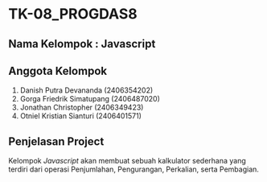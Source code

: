 # TK-08_PROGDAS8

## Nama Kelompok : Javascript

## Anggota Kelompok
1. Danish Putra Devananda (2406354202)
2. Gorga Friedrik Simatupang (2406487020)
3. Jonathan Christopher (2406349423)
4. Otniel Kristian Sianturi (2406401571)

## Penjelasan Project
Kelompok *Javascript* akan membuat sebuah kalkulator sederhana yang terdiri dari operasi Penjumlahan, Pengurangan, Perkalian, serta Pembagian.  